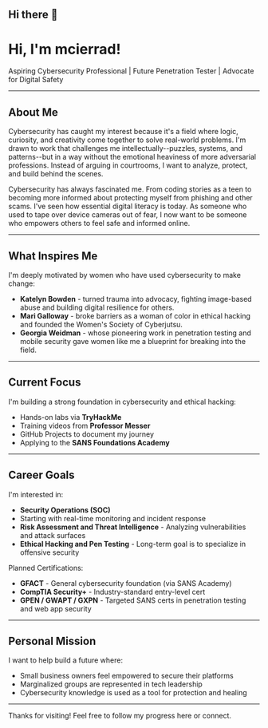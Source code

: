 ## Hi there 👋

# Hi, I'm mcierrad!

Aspiring Cybersecurity Professional | Future Penetration Tester | Advocate for Digital Safety

---

## About Me

Cybersecurity has caught my interest because it's a field where logic, curiosity, and creativity come together to solve real-world problems. I'm drawn to work that challenges me intellectually--puzzles, systems, and patterns--but in a way without the emotional heaviness of more adversarial professions. Instead of arguing in courtrooms, I want to analyze, protect, and build behind the scenes. 

Cybersecurity has always fascinated me. From coding stories as a teen to becoming more informed about protecting myself from phishing and other scams. I've seen how essential digital literacy is today. As someone who used to tape over device cameras out of fear, I now want to be someone who empowers others to feel safe and informed online.

---

## What Inspires Me

I'm deeply motivated by women who have used cybersecurity to make change:
- **Katelyn Bowden** - turned trauma into advocacy, fighting image-based abuse and building digital resilience for others.
- **Mari Galloway** - broke barriers as a woman of color in ethical hacking and founded the Women's Society of Cyberjutsu.
- **Georgia Weidman** - whose pioneering work in penetration testing and mobile security gave women like me a blueprint for breaking into the field.

---

## Current Focus

I'm building a strong foundation in cybersecurity and ethical hacking:
- Hands-on labs via
**TryHackMe**
- Training videos from
**Professor Messer**
- GitHub Projects to document my journey
- Applying to the **SANS Foundations Academy**

---

## Career Goals

I'm interested in:
- **Security Operations (SOC)**
- Starting with real-time monitoring and incident response
- **Risk Assessment and Threat Intelligence** - Analyzing vulnerabilities and attack surfaces
- **Ethical Hacking and Pen Testing** - Long-term goal is to specialize in offensive security

Planned Certifications:
- **GFACT** - General cybersecurity foundation (via SANS Academy)
- **CompTIA Security+** - Industry-standard entry-level cert
- **GPEN / GWAPT / GXPN** - Targeted SANS certs in penetration testing and web app security

---

## Personal Mission

I want to help build a future where: 
- Small business owners feel empowered to secure their platforms
- Marginalized groups are represented in tech leadership
- Cybersecurity knowledge is used as a tool for protection and healing

---

Thanks for visiting! Feel free to follow my progress here or connect.

<!--
**mcierrad/mcierrad** is a ✨ _special_ ✨ repository because its `README.md` (this file) appears on your GitHub profile.

Here are some ideas to get you started:

- 🔭 I’m currently working on ...
- 🌱 I’m currently learning ...
- 👯 I’m looking to collaborate on ...
- 🤔 I’m looking for help with ...
- 💬 Ask me about ...
- 📫 How to reach me: ...
- 😄 Pronouns: ...
- ⚡ Fun fact: ...
-->

